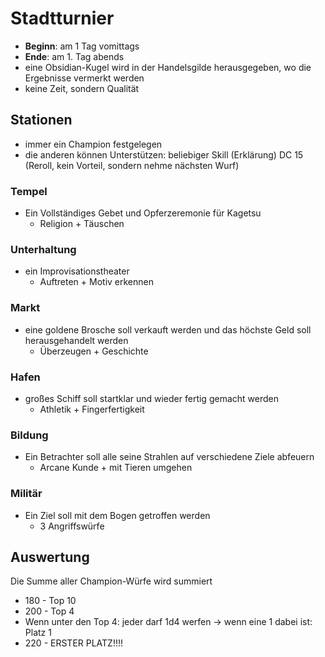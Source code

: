 # Stadtturnier
- **Beginn**: am 1 Tag vomittags
- **Ende**: am 1. Tag abends
- eine Obsidian-Kugel wird in der Handelsgilde herausgegeben, wo die Ergebnisse vermerkt werden
- keine Zeit, sondern Qualität

## Stationen
- immer ein Champion festgelegen
- die anderen können Unterstützen: beliebiger Skill (Erklärung) DC 15 (Reroll, kein Vorteil, sondern nehme nächsten Wurf)

### Tempel
- Ein Vollständiges Gebet und Opferzeremonie für Kagetsu
	- Religion + Täuschen

### Unterhaltung
- ein Improvisationstheater
	- Auftreten + Motiv erkennen

### Markt
- eine goldene Brosche soll verkauft werden und das höchste Geld soll herausgehandelt werden
	- Überzeugen + Geschichte

### Hafen
- großes Schiff soll startklar und wieder fertig gemacht werden
	- Athletik + Fingerfertigkeit

### Bildung
- Ein Betrachter soll alle seine Strahlen auf verschiedene Ziele abfeuern
	- Arcane Kunde + mit Tieren umgehen

### Militär
- Ein Ziel soll mit dem Bogen getroffen werden
	- 3 Angriffswürfe 

## Auswertung
Die Summe aller Champion-Würfe wird summiert

- 180 - Top 10
- 200 - Top 4
-  Wenn unter den Top 4: jeder darf 1d4 werfen -> wenn eine 1 dabei ist: Platz 1
-  220 - ERSTER PLATZ!!!!
